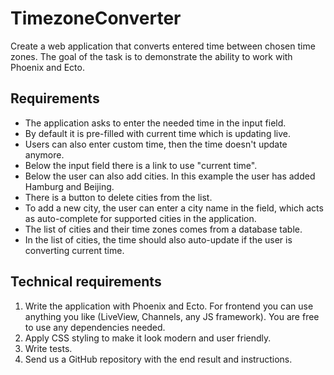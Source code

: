 # TimezoneConverter

Create a web application that converts entered time between chosen time zones. The goal of
the task is to demonstrate the ability to work with Phoenix and Ecto.

## Requirements

 - The application asks to enter the needed time in the input field.
 - By default it is pre-filled with current time which is updating live.
 - Users can also enter custom time, then the time doesn't update anymore.
 - Below the input field there is a link to use "current time".
 - Below the user can also add cities. In this example the user has added Hamburg and Beijing.
 - There is a button to delete cities from the list.
 - To add a new city, the user can enter a city name in the field, which acts as auto-complete for supported cities in the application.
 - The list of cities and their time zones comes from a database table.
 - In the list of cities, the time should also auto-update if the user is converting current time.

## Technical requirements
  1. Write the application with Phoenix and Ecto. For frontend you can use anything you like (LiveView, Channels, any JS framework). You are free to use any dependencies needed.
  2. Apply CSS styling to make it look modern and user friendly.
  3. Write tests.
  4. Send us a GitHub repository with the end result and instructions.
